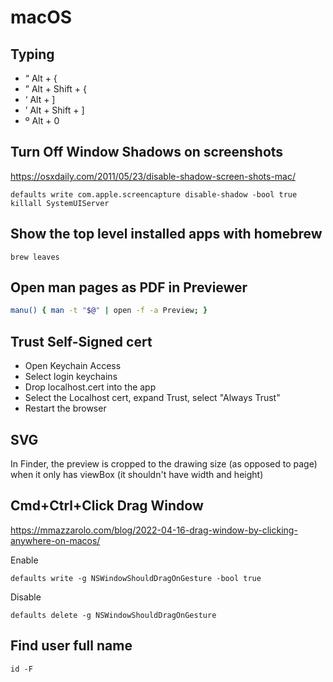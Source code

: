 # macOS


## Typing
- “ Alt + {
- ” Alt + Shift + {
- ‘ Alt + ]
- ’ Alt + Shift + ]
- º Alt + 0

## Turn Off Window Shadows on screenshots
https://osxdaily.com/2011/05/23/disable-shadow-screen-shots-mac/
```shell
defaults write com.apple.screencapture disable-shadow -bool true
killall SystemUIServer
```

## Show the top level installed apps with homebrew
```shell
brew leaves
```

## Open man pages as PDF in Previewer
```sh
manu() { man -t "$@" | open -f -a Preview; }
```

## Trust Self-Signed cert
- Open Keychain Access
- Select login keychains
- Drop localhost.cert into the app
- Select the Localhost cert, expand Trust, select "Always Trust"
- Restart the browser

## SVG
In Finder, the preview is cropped to the drawing size (as opposed to
page) when it only has viewBox (it shouldn't have width and height)


## Cmd+Ctrl+Click Drag Window
https://mmazzarolo.com/blog/2022-04-16-drag-window-by-clicking-anywhere-on-macos/

Enable
```shell
defaults write -g NSWindowShouldDragOnGesture -bool true   
```

Disable
```shell
defaults delete -g NSWindowShouldDragOnGesture  
```

## Find user full name
```shell
id -F
```
